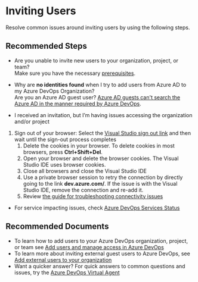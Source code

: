 <properties
  pagetitle="Inviting Users &#xD;"
  service=""
  resource=""
  ms.author="pazand,cathmill"
  selfhelptype="Generic"
  supporttopicids="32572364"
  resourcetags=""
  productpesids="15543"
  cloudenvironments="public,fairfax,mooncake,blackforest,ussec,usnat"
  articleid="cd4ca01a-b954-455c-913a-a9fe7273b4fa"
  ownershipid="Azure_DevOps_Services" />
# Inviting Users 

Resolve common issues around inviting users by using the following steps.

## **Recommended Steps**

* Are you unable to invite new users to your organization, project, or team? <br>
Make sure you have the necessary [prerequisites](https://docs.microsoft.com/azure/devops/organizations/accounts/add-organization-users?view=azure-devops&tabs=preview-page#prerequisites).

* Why are **no identities found** when I try to add users from Azure AD to my Azure DevOps Organization? <br>
Are you an Azure AD guest user? [Azure AD guests can't search the Azure AD in the manner required by Azure DevOps](https://docs.microsoft.com/azure/devops/organizations/accounts/faq-azure-access?view=azure-devops#q-why-are-no-identities-found-when-i-try-to-add-users-from-azure-ad-to-my-azure-devops-organization). 

*  I received an invitation, but I’m having issues accessing the organization and/or project<br>

1. Sign out of your browser: Select the [Visual Studio sign out link](https://app.vssps.visualstudio.com/_signout) and then wait until the sign-out process completes
    1. Delete the cookies in your browser. To delete cookies in most browsers, press **Ctrl+Shift+Del**.
    1. Open your browser and delete the browser cookies. The Visual Studio IDE uses browser cookies.
    1. Close all browsers and close the Visual Studio IDE
    1. Use a private browser session to retry the connection by directly going to the link **dev.azure.com/<your organization name>**. If the issue is with the Visual Studio IDE, remove the connection and re-add it.
    1. Review [the guide for troubleshooting connectivity issues](https://docs.microsoft.com/azure/devops/user-guide/troubleshoot-connection?view=azure-devops)
  
* For service impacting issues, check [Azure DevOps Services Status](https://status.dev.azure.com)
  

## **Recommended Documents**

* To learn how to add users to your Azure DevOps organization, project, or team see [Add users and manage access in Azure DevOps](https://docs.microsoft.com/azure/devops/organizations/accounts/add-organization-users?view=azure-devops&tabs=preview-page)
* To learn more about inviting external guest users to Azure DevOps, see [Add external users to your organization](https://docs.microsoft.com/azure/devops/organizations/accounts/add-external-user?view=azure-devops&tabs=preview-page)
* Want a quicker answer? For quick answers to common questions and issues, try the [Azure DevOps Virtual Agent](https://azuredevopsvirtualagent.azurewebsites.net/)
